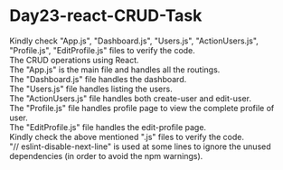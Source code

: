 # Day23-react-CRUD-Task
Kindly check "App.js", "Dashboard.js", "Users.js", "ActionUsers.js", "Profile.js", "EditProfile.js" files to verify the code.  
The CRUD operations using React.  
The "App.js" is the main file and handles all the routings.  
The "Dashboard.js" file handles the dashboard.   
The "Users.js" file handles listing the users.  
The "ActionUsers.js" file handles both create-user and edit-user.  
The "Profile.js" file handles profile page to view the complete profile of user.  
The "EditProfile.js" file handles the edit-profile page.  
Kindly check the above mentioned ".js" files to verify the code.  
"// eslint-disable-next-line" is used at some lines to ignore the unused dependencies (in order to avoid the npm warnings).  
